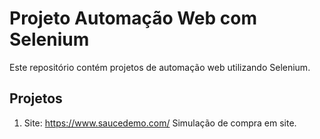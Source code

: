 # Projeto Automação Web com Selenium

Este repositório contém projetos de automação web utilizando Selenium.

## Projetos

1. Site: https://www.saucedemo.com/
   Simulação de compra em site.
